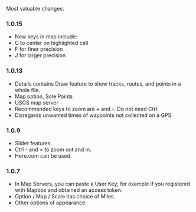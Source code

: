 Most valuable changes:
	
### 1.0.15
	
* New keys in map include:
 * C to center on highlighted cell
 * F for finer precision
 * J for larger precision
	
### 1.0.13

* Details contains Draw feature to show tracks, routes, and points in a whole file. 
* Map option, Sole Points
* USGS map server
* Recommended keys to zoom are + and -.   Do not need Ctrl.
* Disregards unwanted times of waypoints not collected on a GPS

### 1.0.9
* Slider features.
* Ctrl - and = to zoom out and in.
* Here.com can be used.

### 1.0.7
* In Map Servers, you can paste a User Key; for example if you registered with Mapbox and obtained an access token.
* Option / Map / Scale has choice of Miles.
* Other options of appearance.
